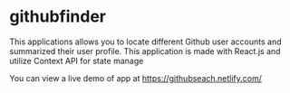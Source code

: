 # githubfinder

This applications allows you to locate different Github user accounts and summarized their user profile. This application is made with React.js and utilize Context API for state manage

You can view a live demo of app at https://githubseach.netlify.com/